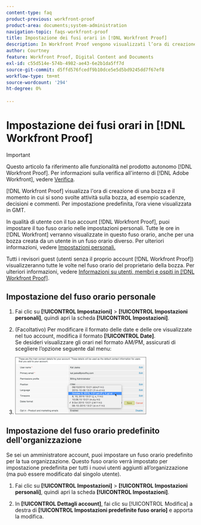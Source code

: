 ```yaml
---
content-type: faq
product-previous: workfront-proof
product-area: documents;system-administration
navigation-topic: faqs-workfront-proof
title: Impostazione dei fusi orari in [!DNL Workfront Proof]
description: In Workfront Proof vengono visualizzati l’ora di creazione di una bozza e il momento in cui si è svolta un’attività sulla bozza, ad esempio scadenze, decisioni e commenti. Per impostazione predefinita, l’ora viene visualizzata in GMT.
author: Courtney
feature: Workfront Proof, Digital Content and Documents
exl-id: c55d514e-574b-4982-ae43-6e2b1da5ff7d
source-git-commit: d5ffd576fcedf9b10dce5e5d5bd9245dd7f67ef8
workflow-type: tm+mt
source-wordcount: '294'
ht-degree: 0%

---
```


# Impostazione dei fusi orari in [!DNL Workfront Proof]

>[!IMPORTANT]
>
>Questo articolo fa riferimento alle funzionalità nel prodotto autonomo [!DNL Workfront Proof]. Per informazioni sulla verifica all&#39;interno di [!DNL Adobe Workfront], vedere [Verifica](../../../review-and-approve-work/proofing/proofing.md).

[!DNL Workfront Proof] visualizza l&#39;ora di creazione di una bozza e il momento in cui si sono svolte attività sulla bozza, ad esempio scadenze, decisioni e commenti. Per impostazione predefinita, l’ora viene visualizzata in GMT.

In qualità di utente con il tuo account [!DNL Workfront Proof], puoi impostare il tuo fuso orario nelle impostazioni personali. Tutte le ore in [!DNL Workfront] verranno visualizzate in questo fuso orario, anche per una bozza creata da un utente in un fuso orario diverso. Per ulteriori informazioni, vedere [Impostazioni personali.](https://support.workfront.com/hc/en-us/sections/115000921168-Personal-settings)

Tutti i revisori guest (utenti senza il proprio account [!DNL Workfront Proof]) visualizzeranno tutte le volte nel fuso orario del proprietario della bozza. Per ulteriori informazioni, vedere [Informazioni su utenti, membri e ospiti in [!DNL Workfront Proof]](../../../workfront-proof/wp-mnguserscontacts/contacts/use-members-guests.md).

## Impostazione del fuso orario personale

1. Fai clic su **[!UICONTROL Impostazioni]** > **[!UICONTROL Impostazioni personali]**, quindi apri la scheda **[!UICONTROL Impostazioni]**.

1. (Facoltativo) Per modificare il formato delle date e delle ore visualizzate nel tuo account, modifica il formato **[!UICONTROL Date]**.\
   Se desideri visualizzare gli orari nel formato AM/PM, assicurati di scegliere l’opzione seguente dal menu:

1. ![Formato_date.png](assets/dates-format-350x152.png)

## Impostazione del fuso orario predefinito dell&#39;organizzazione

Se sei un amministratore account, puoi impostare un fuso orario predefinito per la tua organizzazione. Questo fuso orario verrà impostato per impostazione predefinita per tutti i nuovi utenti aggiunti all’organizzazione (ma può essere modificato dal singolo utente).

1. Fai clic su **[!UICONTROL Impostazioni]** > **[!UICONTROL Impostazioni personali]**, quindi apri la scheda **[!UICONTROL Impostazioni]**.

1. In **[!UICONTROL Dettagli account]**, fai clic su [!UICONTROL Modifica] a destra di **[!UICONTROL Impostazioni predefinite fuso orario]** e apporta la modifica.
